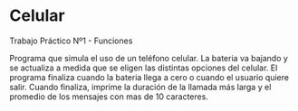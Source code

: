 # Celular
Trabajo Práctico Nº1 - Funciones

Programa que simula el uso de un teléfono celular. La bateria va bajando y se actualiza a medida que se eligen las distintas
opciones del celular. El programa finaliza cuando la bateria llega a cero o cuando el usuario quiere salir.
Cuando finaliza, imprime la duración de la llamada más larga y el promedio de los mensajes con mas de 10 caracteres. 
